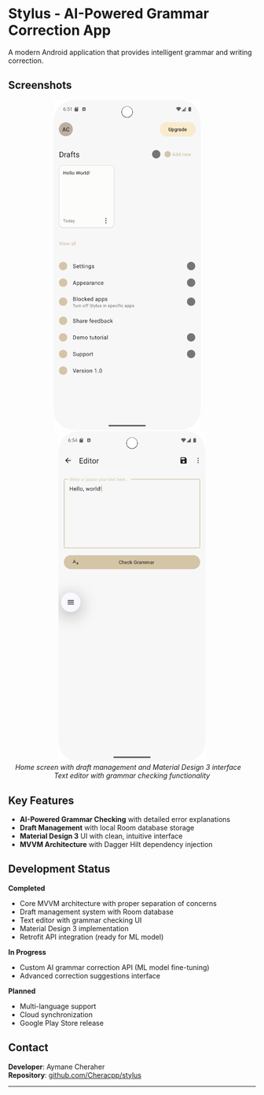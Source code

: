 # Stylus - AI-Powered Grammar Correction App

A modern Android application that provides intelligent grammar and writing correction.

## Screenshots

<div align="center">
  <img src="screenshots/home-screen.png" alt="Home Screen" width="300" style="margin-right: 20px;">
  <img src="screenshots/editor-interface.png" alt="Text Editor" width="300">
</div>

<div align="center">
  <em>Home screen with draft management and Material Design 3 interface</em> &nbsp;&nbsp;&nbsp; <em>Text editor with grammar checking functionality</em>
</div>

## Key Features

- **AI-Powered Grammar Checking** with detailed error explanations
- **Draft Management** with local Room database storage
- **Material Design 3** UI with clean, intuitive interface
- **MVVM Architecture** with Dagger Hilt dependency injection

## Development Status

**Completed**
- Core MVVM architecture with proper separation of concerns
- Draft management system with Room database
- Text editor with grammar checking UI
- Material Design 3 implementation
- Retrofit API integration (ready for ML model)

**In Progress**
- Custom AI grammar correction API (ML model fine-tuning)
- Advanced correction suggestions interface

**Planned**
- Multi-language support
- Cloud synchronization
- Google Play Store release

## Contact

**Developer**: Aymane Cheraher  
**Repository**: [github.com/Cheracpp/stylus](https://github.com/Cheracpp/stylus)

---
